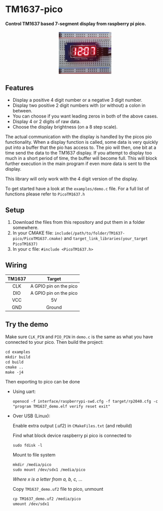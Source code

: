 TM1637-pico
=============
#### Control TM1637 based 7-segment display from raspberry pi pico.

<p align="center" width="100%">
  <img src="image.jpg" alt="drawing" width="33%" align="c"/>
</p>

## Features
* Display a positive 4 digit number or a negative 3 digit number.
* Display two positive 2 digit numbers with (or without) a colon in between.
* You can choose if you want leading zeros in both of the above cases.
* Display 4 or 2 digits of raw data.
* Choose the display brightness (on a 8 step scale).

The actual communication with the display is handled by the picos pio 
functionality. When a display function is called, some data is very quickly put 
into a buffer that the pio has access to. The pio will then, one bit at a time 
send the data to the TM1637 display. If you attempt to display too much 
in a short period of time, the buffer will become full. This will block further
execution in the main program if even more data is sent to the display. 

This library will only work with the 4 digit version of the display.

To get started have a look at the `examples/demo.c` file. For a full list of 
functions please refer to `PicoTM1637.h`

## Setup
1. Download the files from this repository and put them in a folder somewhere.
2. In your CMAKE file:
   `include(/path/to/folder/TM1637-pico/PicoTM1637.cmake)` and
   `target_link_libraries(your_target PicoTM1637)`
3. In your c file:
   `#include <PicoTM1637.h>`
## Wiring
| TM1637 | Target |
|:------:|:------:|
| CLK | A GPIO pin on the pico |
| DIO | A GPIO pin on the pico |
| VCC | 5V |
| GND | Ground |

## Try the demo
Make sure `CLK_PIN` and `PIO_PIN` in `demo.c` is the same as what you have
connected to your pico. Then build the project:
```
cd examples
mkdir build
cd build
cmake ..
make -j4
```
Then exporting to pico can be done
  * Using uart: 
    ```
    openocd -f interface/raspberrypi-swd.cfg -f target/rp2040.cfg -c "program TM1637_demo.elf verify reset exit"
    ```
  * Over USB (Linux):

    Enable extra output (.uf2) in `CMakeFiles.txt` (and rebuild)    

    Find what block device raspberry pi pico is connected to
    ```
    sudo fdisk -l
    ```
    Mount to file system
    ```
    mkdir /media/pico    
    sudo mount /dev/sdx1 /media/pico
    ```
    *Where x is a letter from a, b, c, ...*
    
    Copy `TM1637_demo.uf2` file to pico, unmount
    ```
    cp TM1637_demo.uf2 /media/pico
    umount /dev/sdx1
    ``` 
